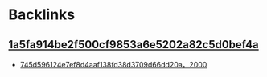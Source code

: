 
# Backlinks
## [1a5fa914be2f500cf9853a6e5202a82c5d0bef4a](1a5fa914be2f500cf9853a6e5202a82c5d0bef4a.md)
- [745d596124e7ef8d4aaf138fd38d3709d66dd20a，2000](745d596124e7ef8d4aaf138fd38d3709d66dd20a，2000.md)

